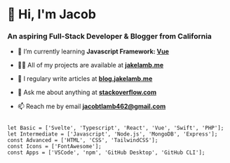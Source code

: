 <h1>👋 Hi, I'm Jacob</h1>
<h3>An aspiring Full-Stack Developer & Blogger from California</h3>

- 🌱 I’m currently learning **Javascript Framework: [Vue](https://v3.vuejs.org)**

- 👨‍💻 All of my projects are available at **[jakelamb.me](https://jakelamb.me)**

- 📝 I regulary write articles at **[blog.jakelamb.me](https://blog.jakelamb.me)**

- 💬 Ask me about anything at **[stackoverflow.com](https://stackoverflow.com/users/12067372/lambsbaaacode?tab=profile)**

- 📫 Reach me by email **[jacobtlamb462@gmail.com](mailto:jacobtlamb462@gmail.com)**

<pre>
<code>
let Basic = ['Svelte', 'Typescript', 'React', 'Vue', 'Swift', 'PHP'];
let Intermediate = ['Javascript', 'Node.js', 'MongoDB', 'Express'];
const Advanced = ['HTML', 'CSS', 'TailwindCSS'];
const Icons = ['FontAwesome'];
const Apps = ['VSCode', 'npm', 'GitHub Desktop', 'GitHub CLI'];
</code>
</pre>
